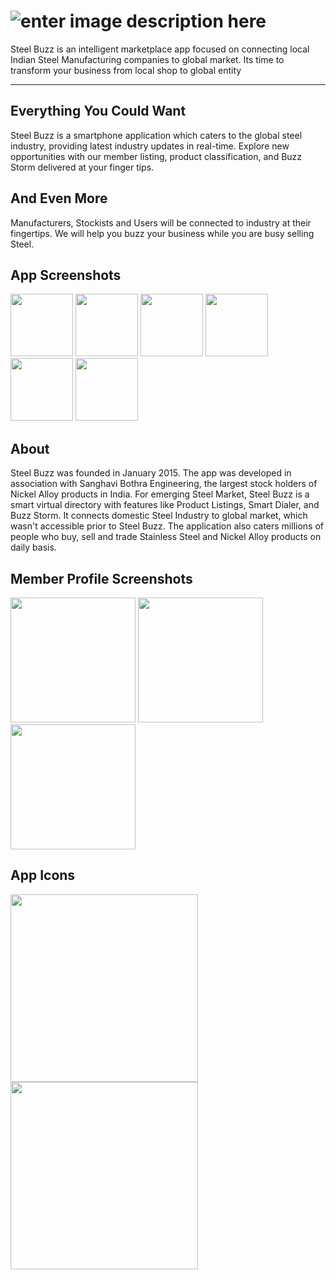 ![enter image description here](http://i.imgur.com/R7D39Tf.png "Steel Buzz")
===================
Steel Buzz is an intelligent marketplace app focused on connecting local Indian Steel Manufacturing companies to global
market. Its time to transform your business from local shop to global entity

----------


Everything You Could Want
-------------
Steel Buzz is a smartphone application which caters to the global steel industry, providing latest industry updates in real-time. Explore new opportunities with our member listing, product classification, and Buzz Storm delivered at your finger tips.


And Even More
-------------
Manufacturers, Stockists and Users will be connected to industry at their fingertips. We will help you buzz your business while you are busy selling Steel.


App Screenshots
-------------
<p float="left">
  <img src="http://i.imgur.com/xn5ApHN.png" width="100" />
  <img src="http://i.imgur.com/7ed4ruc.png" width="100" /> 
  <img src="http://i.imgur.com/cCLyTid.png" width="100" /> 
  <img src="http://i.imgur.com/gYMRdY1.png" width="100" /> 
  <img src="http://i.imgur.com/prWiJvW.png" width="100" />                                                  
  <img src="http://i.imgur.com/NF2zT91.jpg" width="100" />
</p>

About
-------------
Steel Buzz was founded in January 2015. The app was developed in association with Sanghavi Bothra Engineering, the largest stock holders of Nickel Alloy products in India. For emerging Steel Market, Steel Buzz is a smart virtual directory with features like Product Listings, Smart Dialer, and Buzz Storm. It connects domestic Steel Industry to global market, which wasn't accessible prior to Steel Buzz. The application also caters millions of people who buy, sell and trade Stainless Steel and Nickel Alloy products on daily basis.

Member Profile Screenshots
-------------
<p float="left">
  <img src="http://i.imgur.com/avoIbLU.jpg" width="200" />
  <img src="http://i.imgur.com/RwQqhrT.jpg" width="200" /> 
  <img src="http://i.imgur.com/qQZIpLJ.jpg" width="200" /> 
  </p>

App Icons 
-------------
<p float="left">
  <img src="http://i.imgur.com/fYP5kfb.png" width="300" />
  <img src="http://i.imgur.com/ktbtT52.png" width="300" />
   </p>
